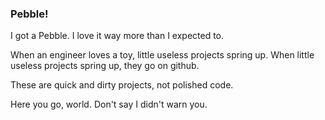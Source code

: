 ### Pebble!

I got a Pebble. I love it way more than I expected to.

When an engineer loves a toy, little useless projects spring up.
When little useless projects spring up, they go on github.

These are quick and dirty projects, not polished code.

Here you go, world. Don't say I didn't warn you.
